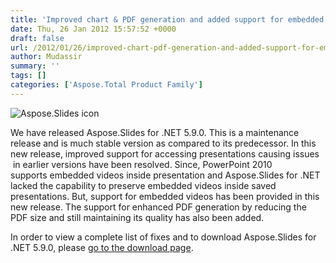 ```yaml
---
title: 'Improved chart & PDF generation and added support for embedded videos available in Aspose.Slides for .NET 5.9.0'
date: Thu, 26 Jan 2012 15:57:52 +0000
draft: false
url: /2012/01/26/improved-chart-pdf-generation-and-added-support-for-embedded-videos-available-in-aspose.slides-for-.net-5.9.0/
author: Mudassir
summary: ''
tags: []
categories: ['Aspose.Total Product Family']
---
```


![Aspose.Slides icon][1]

We have released Aspose.Slides for .NET 5.9.0. This is a maintenance release and is much stable version as compared to its predecessor. In this new release, improved support for accessing presentations causing issues  in earlier versions have been resolved. Since, PowerPoint 2010 supports embedded videos inside presentation and Aspose.Slides for .NET lacked the capability to preserve embedded videos inside saved presentations. But, support for embedded videos has been provided in this new release. The support for enhanced PDF generation by reducing the PDF size and still maintaining its quality has also been added.

In order to view a complete list of fixes and to download Aspose.Slides for .NET 5.9.0, please [go to the download page][2].




[1]: http://www.aspose.com/Images/aspose.slides-logo2.jpg
[2]: http://www.aspose.com/community/files/51/.net-components/aspose.slides-for-.net/default.aspx




